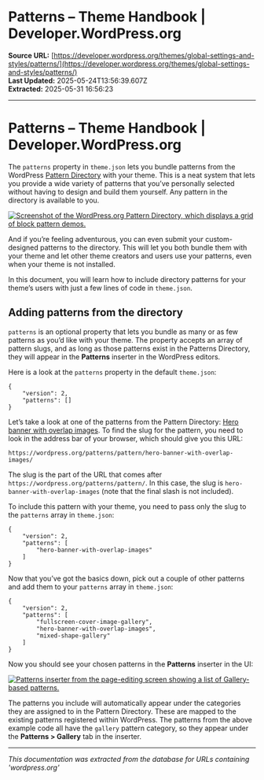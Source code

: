# Patterns – Theme Handbook | Developer.WordPress.org

**Source URL:** [https://developer.wordpress.org/themes/global-settings-and-styles/patterns/](https://developer.wordpress.org/themes/global-settings-and-styles/patterns/)  
**Last Updated:** 2025-05-24T13:56:39.607Z  
**Extracted:** 2025-05-31 16:56:23

---

# Patterns – Theme Handbook | Developer.WordPress.org

The `patterns` property in `theme.json` lets you bundle patterns from the WordPress [Pattern Directory](https://wordpress.org/patterns/) with your theme. This is a neat system that lets you provide a wide variety of patterns that you’ve personally selected without having to design and build them yourself. Any pattern in the directory is available to you.

[![Screenshot of the WordPress.org Pattern Directory, which displays a grid of block pattern demos.](https://i0.wp.com/developer.wordpress.org/files/2023/09/patterns-directory.jpg?resize=2048%2C1458&ssl=1)](https://i0.wp.com/developer.wordpress.org/files/2023/09/patterns-directory.jpg?ssl=1)

And if you’re feeling adventurous, you can even submit your custom-designed patterns to the directory. This will let you both bundle them with your theme and let other theme creators and users use your patterns, even when your theme is not installed.

In this document, you will learn how to include directory patterns for your theme’s users with just a few lines of code in `theme.json`.

## Adding patterns from the directory

`patterns` is an optional property that lets you bundle as many or as few patterns as you’d like with your theme. The property accepts an array of pattern slugs, and as long as those patterns exist in the Patterns Directory, they will appear in the **Patterns** inserter in the WordPress editors.

Here is a look at the `patterns` property in the default `theme.json`:

```
{
	"version": 2,
	"patterns": []
}
```

Let’s take a look at one of the patterns from the Pattern Directory: [Hero banner with overlap images](https://wordpress.org/patterns/pattern/hero-banner-with-overlap-images/). To find the slug for the pattern, you need to look in the address bar of your browser, which should give you this URL:

```
https://wordpress.org/patterns/pattern/hero-banner-with-overlap-images/
```

The slug is the part of the URL that comes after `https://wordpress.org/patterns/pattern/`. In this case, the slug is `hero-banner-with-overlap-images` (note that the final slash is not included).

To include this pattern with your theme, you need to pass only the slug to the `patterns` array in `theme.json`:

```
{
	"version": 2,
	"patterns": [
		"hero-banner-with-overlap-images"
	]
}
```

Now that you’ve got the basics down, pick out a couple of other patterns and add them to your `patterns` array in `theme.json`:

```
{
	"version": 2,
	"patterns": [
		"fullscreen-cover-image-gallery",
		"hero-banner-with-overlap-images",
		"mixed-shape-gallery"
	]
}
```

Now you should see your chosen patterns in the **Patterns** inserter in the UI:

[![Patterns inserter from the page-editing screen showing a list of Gallery-based patterns.](https://i0.wp.com/developer.wordpress.org/files/2023/09/patterns-dotorg.jpg?resize=2048%2C1071&ssl=1)](https://i0.wp.com/developer.wordpress.org/files/2023/09/patterns-dotorg.jpg?ssl=1)

The patterns you include will automatically appear under the categories they are assigned to in the Pattern Directory. These are mapped to the existing patterns registered within WordPress. The patterns from the above example code all have the `gallery` pattern category, so they appear under the **Patterns > Gallery** tab in the inserter.

---

*This documentation was extracted from the database for URLs containing 'wordpress.org'*
